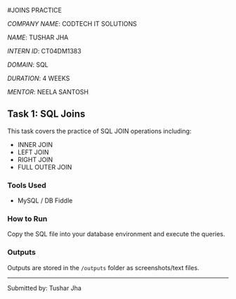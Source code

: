 
#JOINS PRACTICE

*COMPANY NAME*: CODTECH IT SOLUTIONS

*NAME*: TUSHAR JHA

*INTERN ID*: CT04DM1383

*DOMAIN*: SQL

*DURATION*: 4 WEEKS

*MENTOR*:  NEELA SANTOSH

## Task 1: SQL Joins

This task covers the practice of SQL JOIN operations including:

- INNER JOIN
- LEFT JOIN
- RIGHT JOIN
- FULL OUTER JOIN

### Tools Used
- MySQL / DB Fiddle

### How to Run
Copy the SQL file into your database environment and execute the queries.

### Outputs
Outputs are stored in the `/outputs` folder as screenshots/text files.

---

Submitted by: Tushar Jha
